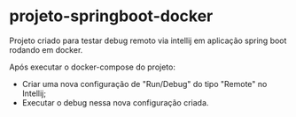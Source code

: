 # projeto-springboot-docker

Projeto criado para testar debug remoto via intellij em aplicação spring boot rodando em docker.

Após executar o docker-compose do projeto:

  - Criar uma nova configuração de "Run/Debug" do tipo "Remote" no Intellij;
  - Executar o debug nessa nova configuração criada.

